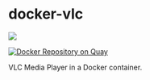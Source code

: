 # docker-vlc

[![](https://images.microbadger.com/badges/image/galexrt/vlc.svg)](https://microbadger.com/images/galexrt/vlc "Get your own image badge on microbadger.com")

[![Docker Repository on Quay](https://quay.io/repository/galexrt/ts3server/status "Docker Repository on Quay")](https://quay.io/repository/galexrt/ts3server)

VLC Media Player in a Docker container.
